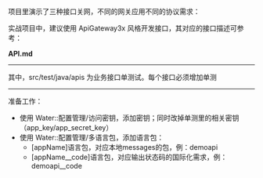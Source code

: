

项目里演示了三种接口关网，不同的网关应用不同的协议需求：

实战项目中，建议使用 ApiGateway3x 风格开发接口，其对应的接口描述可参考：

**API.md**


---

其中，src/test/java/apis 为业务接口单测试。每个接口必须增加单测


---

准备工作：

* 使用 Water::配置管理/访问密钥，添加密钥；同时改掉单测里的相关密钥（app_key/app_secret_key）
* 使用 Water::配置管理/多语言包，添加语言包：
  * [appName]语言包，对应本地messages的包，例：demoapi
  * [appName__code]语言包，对应输出状态码的国际化需求，例：demoapi__code